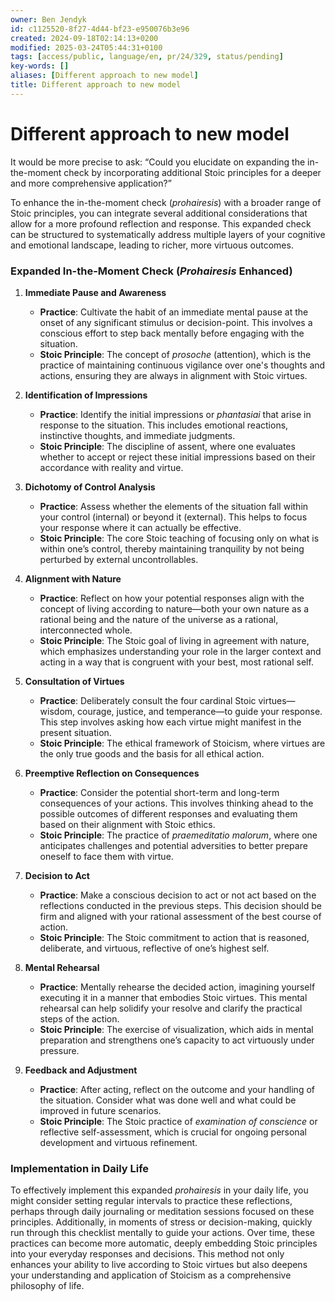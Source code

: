 ```yaml
---
owner: Ben Jendyk
id: c1125520-8f27-4d44-bf23-e950076b3e96
created: 2024-09-18T02:14:13+0200
modified: 2025-03-24T05:44:31+0100
tags: [access/public, language/en, pr/24/329, status/pending]
key-words: []
aliases: [Different approach to new model]
title: Different approach to new model
---
```


# Different approach to new model

It would be more precise to ask: “Could you elucidate on expanding the in-the-moment check by incorporating additional Stoic principles for a deeper and more comprehensive application?”

To enhance the in-the-moment check (*prohairesis*) with a broader range of Stoic principles, you can integrate several additional considerations that allow for a more profound reflection and response. This expanded check can be structured to systematically address multiple layers of your cognitive and emotional landscape, leading to richer, more virtuous outcomes.

### **Expanded In-the-Moment Check (*Prohairesis* Enhanced)**

1. **Immediate Pause and Awareness**
   - **Practice**: Cultivate the habit of an immediate mental pause at the onset of any significant stimulus or decision-point. This involves a conscious effort to step back mentally before engaging with the situation.
   - **Stoic Principle**: The concept of *prosoche* (attention), which is the practice of maintaining continuous vigilance over one's thoughts and actions, ensuring they are always in alignment with Stoic virtues.

2. **Identification of Impressions**
   - **Practice**: Identify the initial impressions or *phantasiai* that arise in response to the situation. This includes emotional reactions, instinctive thoughts, and immediate judgments.
   - **Stoic Principle**: The discipline of assent, where one evaluates whether to accept or reject these initial impressions based on their accordance with reality and virtue.

3. **Dichotomy of Control Analysis**
   - **Practice**: Assess whether the elements of the situation fall within your control (internal) or beyond it (external). This helps to focus your response where it can actually be effective.
   - **Stoic Principle**: The core Stoic teaching of focusing only on what is within one’s control, thereby maintaining tranquility by not being perturbed by external uncontrollables.

4. **Alignment with Nature**
   - **Practice**: Reflect on how your potential responses align with the concept of living according to nature—both your own nature as a rational being and the nature of the universe as a rational, interconnected whole.
   - **Stoic Principle**: The Stoic goal of living in agreement with nature, which emphasizes understanding your role in the larger context and acting in a way that is congruent with your best, most rational self.

5. **Consultation of Virtues**
   - **Practice**: Deliberately consult the four cardinal Stoic virtues—wisdom, courage, justice, and temperance—to guide your response. This step involves asking how each virtue might manifest in the present situation.
   - **Stoic Principle**: The ethical framework of Stoicism, where virtues are the only true goods and the basis for all ethical action.

6. **Preemptive Reflection on Consequences**
   - **Practice**: Consider the potential short-term and long-term consequences of your actions. This involves thinking ahead to the possible outcomes of different responses and evaluating them based on their alignment with Stoic ethics.
   - **Stoic Principle**: The practice of *praemeditatio malorum*, where one anticipates challenges and potential adversities to better prepare oneself to face them with virtue.

7. **Decision to Act**
   - **Practice**: Make a conscious decision to act or not act based on the reflections conducted in the previous steps. This decision should be firm and aligned with your rational assessment of the best course of action.
   - **Stoic Principle**: The Stoic commitment to action that is reasoned, deliberate, and virtuous, reflective of one’s highest self.

8. **Mental Rehearsal**
   - **Practice**: Mentally rehearse the decided action, imagining yourself executing it in a manner that embodies Stoic virtues. This mental rehearsal can help solidify your resolve and clarify the practical steps of the action.
   - **Stoic Principle**: The exercise of visualization, which aids in mental preparation and strengthens one’s capacity to act virtuously under pressure.

9. **Feedback and Adjustment**
   - **Practice**: After acting, reflect on the outcome and your handling of the situation. Consider what was done well and what could be improved in future scenarios.
   - **Stoic Principle**: The Stoic practice of *examination of conscience* or reflective self-assessment, which is crucial for ongoing personal development and virtuous refinement.

### **Implementation in Daily Life**

To effectively implement this expanded *prohairesis* in your daily life, you might consider setting regular intervals to practice these reflections, perhaps through daily journaling or meditation sessions focused on these principles. Additionally, in moments of stress or decision-making, quickly run through this checklist mentally to guide your actions. Over time, these practices can become more automatic, deeply embedding Stoic principles into your everyday responses and decisions. This method not only enhances your ability to live according to Stoic virtues but also deepens your understanding and application of Stoicism as a comprehensive philosophy of life.